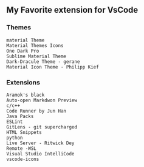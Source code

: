 ## My Favorite extension for VsCode

### Themes 
~~~ Community Material Theme ** (Better with IPS panel)
material Theme
Material Themes Icons 
One Dark Pro
Sublime Material Theme
Dark-Dracule Theme - gerane
Material Icon Theme - Philipp Kief
 ~~~
 
 ### Extensions
 ```
 Aramok's black
 Auto-open Markdwon Preview
 c/c++
 Code Runner by Jun Han
 Java Packs
 ESLint
 GitLens - git supercharged
 HTML Snippets 
 python
 Live Server - Ritwick Dey
 Remote -WSL
 Visual Studio IntelliCode
 vscode-icons

```
